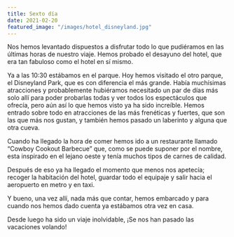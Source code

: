 ```yaml
---
title: Sexto día
date: 2021-02-20
featured_image: "/images/hotel_disneyland.jpg"
--- 
```


Nos hemos levantado dispuestos a disfrutar todo lo que pudiéramos en las últimas horas de nuestro viaje. Hemos probado el desayuno del hotel, que era tan fabuloso como el hotel en sí mismo.

Ya a las 10:30 estábamos en el parque. Hoy hemos visitado el otro parque, el Disneyland Park, que es con diferencia el más grande. Había muchísimas atracciones y probablemente hubiéramos necesitado un par de días más solo allí para poder probarlas todas y ver todos los espectáculos que ofrecía, pero aún así lo que hemos visto ya ha sido increíble. Hemos entrado sobre todo en atracciones de las más frenéticas y fuertes, que son las que más nos gustan, y también hemos pasado un laberinto y alguna que otra cueva.

Cuando ha llegado la hora de comer hemos ido a un restaurante llamado “Cowboy Cookout Barbecue” que, como se puede suponer por el nombre, esta inspirado en el lejano oeste y tenía muchos tipos de carnes de calidad.

Después de eso ya ha llegado el momento que menos nos apetecía; recoger la habitación del hotel, guardar todo el equipaje y salir hacia el aeropuerto en metro y en taxi.

Y bueno, una vez allí, nada más que contar, hemos embarcado y para cuando nos hemos dado cuenta ya estábamos otra vez en casa.

Desde luego ha sido un viaje inolvidable, ¡Se nos han pasado las vacaciones volando!
